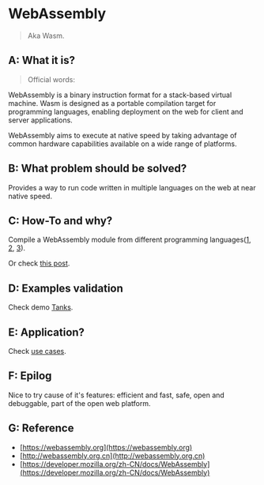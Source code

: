 # WebAssembly

> Aka Wasm.

## A: What it is?

> Official words:

WebAssembly is a binary instruction format for a stack-based virtual machine. Wasm is designed as a portable compilation target for programming languages, enabling deployment on the web for client and server applications.

WebAssembly aims to execute at native speed by taking advantage of common hardware capabilities available on a wide range of platforms.


## B: What problem should be solved?

Provides a way to run code written in multiple languages on the web at near native speed.

## C: How-To and why?

Compile a WebAssembly module from different programming languages([1](https://developer.mozilla.org/en-US/docs/WebAssembly/Rust_to_wasm), [2](https://tinygo.org/docs/guides/webassembly/), [3](https://developer.mozilla.org/en-US/docs/WebAssembly/C_to_wasm)).

Or check [this post](https://webassembly.org/getting-started/developers-guide/).

## D: Examples validation

Check demo [Tanks](http://webassembly.org.cn/demo/Tanks/).


## E: Application?

Check [use cases](http://webassembly.org.cn/docs/use-cases/).


## F: Epilog

Nice to try cause of it's features: efficient and fast, safe, open and debuggable, part of the open web platform.


## G: Reference

- [https://webassembly.org](https://webassembly.org)
- [http://webassembly.org.cn](http://webassembly.org.cn)
- [https://developer.mozilla.org/zh-CN/docs/WebAssembly](https://developer.mozilla.org/zh-CN/docs/WebAssembly)
